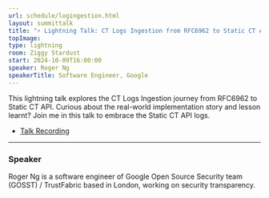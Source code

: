 ```yaml
---
url: schedule/logingestion.html
layout: summittalk
title: "⚡ Lightning Talk: CT Logs Ingestion from RFC6962 to Static CT API"
topImage:
type: lightning
room: Ziggy Stardust
start: 2024-10-09T16:00:00
speaker: Roger Ng
speakerTitle: Software Engineer, Google
---
```


<div class="font-google font-medium">

This lightning talk explores the CT Logs Ingestion journey from RFC6962 to Static CT API. Curious about the real-world implementation story and lesson learnt? Join me in this talk to embrace the Static CT API logs.

* [Talk Recording](https://youtu.be/HmHJiNoTh9I?si=Zz9CMapSceA2gccc)

---

### Speaker

Roger Ng is a software engineer of Google Open Source Security team (GOSST) / TrustFabric based in London, working on security transparency.

</div>